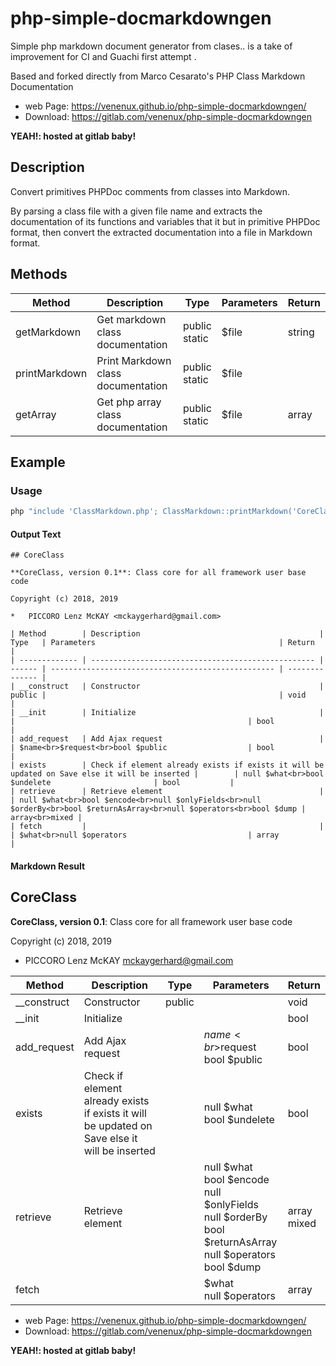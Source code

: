 # php-simple-docmarkdowngen

Simple php markdown document generator from clases.. 
is a take of improvement for CI and Guachi first attempt .

Based and forked directly from Marco Cesarato's PHP Class Markdown Documentation

* web Page: https://venenux.github.io/php-simple-docmarkdowngen/
* Download: https://gitlab.com/venenux/php-simple-docmarkdowngen

**YEAH!: hosted at gitlab baby!**

## Description

Convert primitives PHPDoc comments from classes into Markdown.

By parsing a class file with a given file name 
and extracts the documentation of its functions and variables that it 
but in primitive PHPDoc format, 
then convert the extracted documentation into a file in Markdown format.

## Methods

| Method        | Description                        | Type                | Parameters | Return |
| ------------- | ---------------------------------- | ------------------- | ---------- | ------ |
| getMarkdown   | Get markdown class documentation   | public<br>static    | $file      | string |
| printMarkdown | Print Markdown class documentation | public<br>static    | $file      |        |
| getArray      | Get php array class documentation  | public<br>static    | $file      | array  |

## Example

### Usage

```php
php "include 'ClassMarkdown.php'; ClassMarkdown::printMarkdown('CoreClass.php');" >> ver.md
```


#### Output Text

```text
## CoreClass

**CoreClass, version 0.1**: Class core for all framework user base code

Copyright (c) 2018, 2019

*   PICCORO Lenz McKAY <mckaygerhard@gmail.com>

| Method        | Description                                        | Type   | Parameters                                         | Return         |
| ------------- | -------------------------------------------------- | ------ | -------------------------------------------------- | -------------- |
| __construct   | Constructor                                        | public |                                                    | void           |
| __init        | Initialize                                         |        |                                                    | bool           |
| add_request   | Add Ajax request                                   |        | $name<br>$request<br>bool $public                  | bool           |
| exists        | Check if element already exists if exists it will be updated on Save else it will be inserted |        | null $what<br>bool $undelete                       | bool           |
| retrieve      | Retrieve element                                   |        | null $what<br>bool $encode<br>null $onlyFields<br>null $orderBy<br>bool $returnAsArray<br>null $operators<br>bool $dump | array<br>mixed |
| fetch         |                                                    |        | $what<br>null $operators                           | array          |
```

#### Markdown Result

## CoreClass

**CoreClass, version 0.1**: Class core for all framework user base code

Copyright (c) 2018, 2019

*   PICCORO Lenz McKAY <mckaygerhard@gmail.com>

| Method        | Description                                        | Type   | Parameters                                         | Return         |
| ------------- | -------------------------------------------------- | ------ | -------------------------------------------------- | -------------- |
| __construct   | Constructor                                        | public |                                                    | void           |
| __init        | Initialize                                         |        |                                                    | bool           |
| add_request   | Add Ajax request                                   |        | $name<br>$request<br>bool $public                  | bool           |
| exists        | Check if element already exists if exists it will be updated on Save else it will be inserted |        | null $what<br>bool $undelete                       | bool           |
| retrieve      | Retrieve element                                   |        | null $what<br>bool $encode<br>null $onlyFields<br>null $orderBy<br>bool $returnAsArray<br>null $operators<br>bool $dump | array<br>mixed |
| fetch         |                                                    |        | $what<br>null $operators                           | array          |


* web Page: https://venenux.github.io/php-simple-docmarkdowngen/
* Download: https://gitlab.com/venenux/php-simple-docmarkdowngen

**YEAH!: hosted at gitlab baby!**

